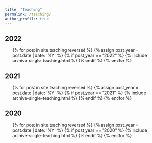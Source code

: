 ```yaml
---
title: "Teaching"
permalink: /teaching/
author_profile: true
---
```


## 2022

<ul>
  {% for post in site.teaching reversed %}
    {% assign post_year = post.date | date: '%Y' %}
    {% if post_year == "2022" %}
      {% include archive-single-teaching.html %}
    {% endif %}
  {% endfor %}
</ul>

## 2021

<ul>
  {% for post in site.teaching reversed %}
    {% assign post_year = post.date | date: '%Y' %}
    {% if post_year == "2021" %}
      {% include archive-single-teaching.html %}
    {% endif %}
  {% endfor %}
</ul>

## 2020

<ul>
  {% for post in site.teaching reversed %}
    {% assign post_year = post.date | date: '%Y' %}
    {% if post_year == "2020" %}
      {% include archive-single-teaching.html %}
    {% endif %}
  {% endfor %}
</ul>